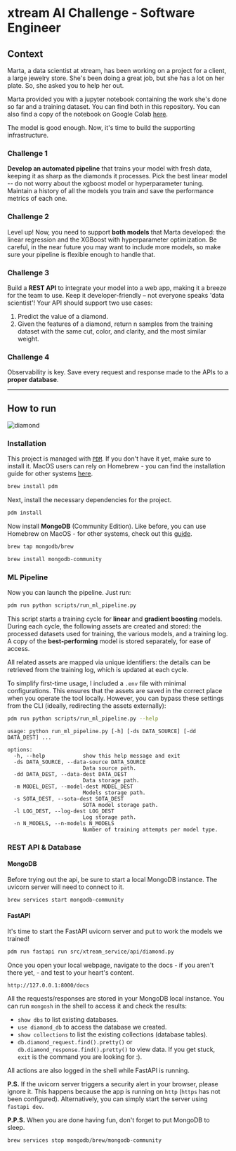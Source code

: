 # xtream AI Challenge - Software Engineer

## Context

Marta, a data scientist at xtream, has been working on a project for a client, a large jewelry store. She's been doing a great job, but she has a lot on her plate. So, she asked you to help her out.

Marta provided you with a jupyter notebook containing the work she's done so far and a training dataset. You can find both in this repository. You can also find a copy of the notebook on Google Colab [here](https://colab.research.google.com/drive/1ZUg5sAj-nW0k3E5fEcDuDBdQF-IhTQrd?usp=sharing).

The model is good enough. Now, it's time to build the supporting infrastructure.

### Challenge 1

**Develop an automated pipeline** that trains your model with fresh data, keeping it as sharp as the diamonds it processes.
Pick the best linear model -- do not worry about the xgboost model or hyperparameter tuning.
Maintain a history of all the models you train and save the performance metrics of each one.

### Challenge 2

Level up! Now, you need to support **both models** that Marta developed: the linear regression and the XGBoost with hyperparameter optimization.
Be careful, in the near future you may want to include more models, so make sure your pipeline is flexible enough to handle that.

### Challenge 3

Build a **REST API** to integrate your model into a web app, making it a breeze for the team to use. Keep it developer-friendly – not everyone speaks 'data scientist'!
Your API should support two use cases:
1. Predict the value of a diamond.
2. Given the features of a diamond, return n samples from the training dataset with the same cut, color, and clarity, and the most similar weight.

### Challenge 4

Observability is key. Save every request and response made to the APIs to a **proper database**.

---

## How to run
![diamond](https://img.itch.zone/aW1hZ2UvMTEwMDA2OC82MzQ0MTg0LmdpZg==/794x1000/L%2Fyy05.gif)

### Installation
This project is managed with [`PDM`](https://pdm-project.org/en/latest). If you don't have it yet, make sure to install it.
MacOS users can rely on Homebrew - you can find the installation guide for other systems [here](https://pdm-project.org/en/latest/#installation).
```bash
brew install pdm
```

Next, install the necessary dependencies for the project.
```bash
pdm install
```

Now install **MongoDB** (Community Edition). Like before, you can use Homebrew on MacOS - for other systems, check out this [guide](https://www.mongodb.com/docs/manual/administration/install-community/).
```bash
brew tap mongodb/brew
```
```bash
brew install mongodb-community
```

### ML Pipeline
Now you can launch the pipeline. Just run:
```bash
pdm run python scripts/run_ml_pipeline.py
```
This script starts a training cycle for **linear** and **gradient boosting** models. During each cycle, the following assets are created and stored: the processed datasets used for training, the various models, and a training log. A copy of the **best-performing** model is stored separately, for ease of access.


All related assets are mapped via unique identifiers: the details can be retrieved from the training log, which is updated at each cycle.


To simplify first-time usage, I included a ```.env``` file with minimal configurations. This ensures that the assets are saved in the correct place when you operate the tool locally. However, you can bypass these settings from the CLI (ideally, redirecting the assets externally):
```bash
pdm run python scripts/run_ml_pipeline.py --help
```
```
usage: python run_ml_pipeline.py [-h] [-ds DATA_SOURCE] [-dd DATA_DEST] ...

options:
  -h, --help            show this help message and exit
  -ds DATA_SOURCE, --data-source DATA_SOURCE
                        Data source path.
  -dd DATA_DEST, --data-dest DATA_DEST
                        Data storage path.
  -m MODEL_DEST, --model-dest MODEL_DEST
                        Models storage path.
  -s SOTA_DEST, --sota-dest SOTA_DEST
                        SOTA model storage path.
  -l LOG_DEST, --log-dest LOG_DEST
                        Log storage path.
  -n N_MODELS, --n-models N_MODELS
                        Number of training attempts per model type.
```

### REST API & Database
#### MongoDB
Before trying out the api, be sure to start a local MongoDB instance. The uvicorn server will need to connect to it.
```bash
brew services start mongodb-community
```

#### FastAPI
It's time to start the FastAPI uvicorn server and put to work the models we trained!
```bash
pdm run fastapi run src/xtream_service/api/diamond.py
```

Once you open your local webpage,  navigate to the docs - if you aren't there yet, - and test to your heart's content.
```
http://127.0.0.1:8000/docs
```
All the requests/responses are stored in your MongoDB local instance. You can run ```mongosh``` in the shell to access it and check the results:
- ```show dbs``` to list existing databases.
- ```use diamond_db``` to access the database we created.
- ```show collections``` to list the existing collections (database tables).
- ```db.diamond_request.find().pretty()``` or ```db.diamond_response.find().pretty()``` to view data.
If you get stuck, ```exit``` is the command you are looking for :).


All actions are also logged in the shell while FastAPI is running.


**P.S.** If the uvicorn server triggers a security alert in your browser, please ignore it. This happens because the app is running on ```http``` (```https``` has not been configured). Alternatively, you can simply start the server using ```fastapi dev```.


**P.P.S.** When you are done having fun, don't forget to put MongoDB to sleep.
```bash
brew services stop mongodb/brew/mongodb-community
```
